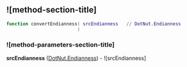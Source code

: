 ## ![method-section-title]


```lua
function convertEndianness( srcEndianness   // DotNut.Endianness
                          )
```


### ![method-parameters-section-title]

**srcEndianness** ([DotNut.Endianness](../../DotNut/Endianness.md)) - ![srcEndianness]

